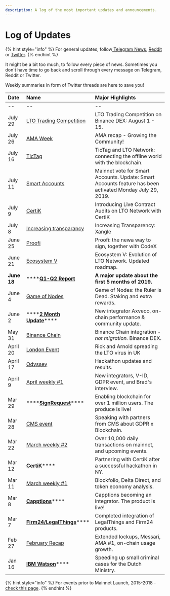 ```yaml
---
description: A log of the most important updates and announcements.
---
```


# Log of Updates

{% hint style="info" %}
For general updates, follow[ Telegram News](https://t.me/LTOinfo), [Reddit](https://reddit.com/r/LTONetwork) or [Twitter](https://twitter.com/LTOnetwork).
{% endhint %}

It might be a bit too much, to follow every piece of news. Sometimes you don't have time to go back and scroll through every message on Telegram, Reddit or Twitter. 

Weekly summaries in form of Twitter threads are here to save you!

| Date | Name | Major Highlights |
| :--- | :--- | :--- |
| -- | -- | -- |
| July 29 | [LTO Trading Competition](https://community.binance.org/topic/1012/lto-trading-competition-bnburgers) | LTO Trading Competition on Binance DEX: August 1 - 15. |
| July 26 | [AMA Week](https://blog.lto.network/ama-week-hello-friday-no5/) | AMA recap - Growing the Community! |
| July 16 | [TicTag](https://blog.lto.network/tictag-and-lto-network-iot-data/) | TicTag and LTO Network: connecting the offline world with the blockchain. |
| July 11 | [Smart Accounts](https://blog.lto.network/mainnet-vote-smart-assets-feature-4/) | Mainnet vote for Smart Accounts. Update: Smart Accounts feature has been activated Monday July 29, 2019. |
| July 9 | [CertiK](https://medium.com/certik/introducing-live-contract-audits-on-lto-network-with-certik-b159ada2157c) | Introducing Live Contract Audits on LTO Network with CertiK |
| July 8 | [Increasing transparancy](https://blog.lto.network/xangle-lto-network/) | Increasing Transparency: Xangle |
| June 25 | [Proofi](https://blog.lto.network/proofi-signing-stanford-codex-lto-network/) | Proofi: the newa way to sign, together with CodeX |
| June 21 | [Ecosystem V](https://blog.lto.network/ecosystem-v-evolution-of-lto-network-updated-roadmap/) | Ecosystem V: Evolution of LTO Network. Updated roadmap. |
| **June 18** | \*\*\*\*[**Q1-Q2 Report**](https://blog.lto.network/report-q1-q2-2019-lto-network/) | **A major update about the first 5 months of 2019.** |
| June 4 | [Game of Nodes](https://blog.lto.network/game-of-nodes-the-king-is-dead-long-live-the-king/) | Game of Nodes: the Ruler is Dead. Staking and extra rewards. |
| June 2 | \*\*\*\*[**2 Month Update**](https://twitter.com/LTOnetwork/status/1135279838057644033)\*\*\*\* | New integrator Axveco, on-chain performance & community update. |
| May 31 | [Binance Chain](https://blog.lto.network/lto-network-x-binance-chain-our-vision-and-next-steps/) | Binance Chain integration - _not migration._ Binance DEX. |
| April 20 | [London Event](https://twitter.com/LTOnetwork/status/1119542515668070400) | Rick and Arnold spreading the LTO virus in UK |
| April 17 | [Odyssey](https://twitter.com/LTOnetwork/status/1118461415222804480) | Hackathon updates and results. |
| April 9 | [April weekly \#1](https://twitter.com/LTOnetwork/status/1115422527755640832) | New integrators, V-ID, GDPR event, and Brad's interview. |
| Mar 29 | \*\*\*\*[**SignRequest**](https://medium.com/ltonetwork/signrequest-x-lto-network-enabling-blockchain-for-over-1-mil-users-live-1ba0604efb99)\*\*\*\* | Enabling blockchain for over 1 million users. The produce is live! |
| Mar 28 | [CMS event](https://twitter.com/LTOnetwork/status/1111296869962006529) | Speaking with partners from CMS about GDPR x Blockchain. |
| Mar 22 | [March weekly \#2](https://twitter.com/LTOnetwork/status/1109071748388061184) | Over 10,000 daily transactions on mainnet, and upcoming events. |
| Mar 12 | [**CertiK**](https://medium.com/ltonetwork/introducing-live-contract-audits-on-blockchain-with-certik-37557b2ae244)\*\*\*\* | Partnering with CertiK after a successful hackathon in NY. |
| Mar 11 | [March weekly \#1](https://twitter.com/LTOnetwork/status/1105258531052245000)  | Blockfolio, Delta Direct, and token economy analysis. |
| Mar 8 | [**Capptions**](https://twitter.com/LTOnetwork/status/1104023941616668673)\*\*\*\* | Capptions becoming an integrator. The product is live! |
| Mar 7 | [**Firm24/LegalThings**](http://dev.pywaves.org/LTO/txs/)\*\*\*\* | Completed integration of LegalThings and Firm24 products. |
| Feb 27 | [February Recap](https://twitter.com/LTOnetwork/status/1100844315360849930) | Extended lockups, Messari, AMA \#1, on-chain usage growth. |
| Jan 16 | [**IBM Watson**](https://twitter.com/LTOnetwork/status/1085595460868472835)\*\*\*\* | Speeding up small criminal cases for the Dutch Ministry. |

{% hint style="info" %}
For events prior to Mainnet Launch, 2015-2018 - [check this page](../../company-area/timeline.md).
{% endhint %}

